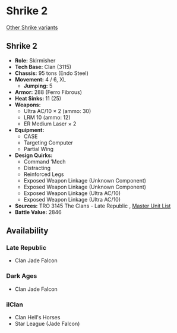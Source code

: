 # Shrike 2 

[Other Shrike variants](../shrike.md) 

## Shrike 2 

- **Role:** Skirmisher 
- **Tech Base:** Clan (3115) 
- **Chassis:** 95 tons (Endo Steel) 
- **Movement:** 4 / 6, XL 
  - **Jumping:** 5 
- **Armor:** 288 (Ferro Fibrous) 
- **Heat Sinks:** 11 (25) 
- **Weapons:** 
  - Ultra AC/10 × 2 (ammo: 30) 
  - LRM 10 (ammo: 12) 
  - ER Medium Laser × 2 
- **Equipment:** 
  - CASE 
  - Targeting Computer 
  - Partial Wing 
- **Design Quirks:** 
  - Command ’Mech 
  - Distracting 
  - Reinforced Legs 
  - Exposed Weapon Linkage (Unknown Component) 
  - Exposed Weapon Linkage (Unknown Component) 
  - Exposed Weapon Linkage (Ultra AC/10) 
  - Exposed Weapon Linkage (Ultra AC/10) 
- **Sources:** TRO 3145 The Clans - Late Republic , [Master Unit List](http://masterunitlist.info/Unit/Details/6293) 
- **Battle Value:** 2846 

## Availability 

### Late Republic 

- Clan Jade Falcon 

### Dark Ages 

- Clan Jade Falcon 

### ilClan 

- Clan Hell's Horses 
- Star League (Jade Falcon) 

